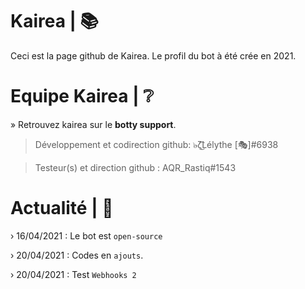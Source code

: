 # Kairea | 📚
Ceci est la page github de Kairea.
Le profil du bot à été crée en 2021.


# Equipe Kairea | ❔

» Retrouvez kairea sur le **botty support**.

> Développement et codirection github:
๖̶ζ͜͡Lélythe [🎭]#6938

> Testeur(s) et direction github :
AQR_Rastiq#1543

# Actualité | 📰
› 16/04/2021 : Le bot est `open-source`

› 20/04/2021 : Codes en `ajouts`.

› 20/04/2021 : Test `Webhooks 2`
